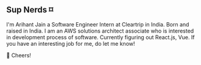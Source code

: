 ## Sup Nerds ⌑

I'm Arihant Jain a Software Engineer Intern at Cleartrip in India. Born and raised in India. I am an AWS solutions architect associate who is interested in development process of software. Currently figuring out React.js, Vue. If you have an interesting job for me, do let me know! 

🥂 Cheers!
